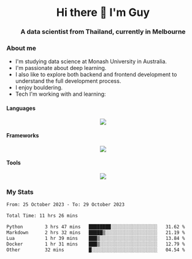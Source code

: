 <h1 align="center">Hi there 👋 I'm Guy</h1>
<h3 align="center">A data scientist from Thailand, currently in Melbourne</h3>

### About me

- I'm studying data science at Monash University in Australia.
- I'm passionate about deep learning.
- I also like to explore both backend and frontend development to understand the full development process.
- I enjoy bouldering.
- Tech I'm working with and learning:

#### Languages

<div align="center">
    <img src="https://skillicons.dev/icons?i=py,ts,js,html,css,rust" />
</div>

#### Frameworks

<div align="center">
    <img src="https://skillicons.dev/icons?i=pytorch,tensorflow,fastapi,react" /><br>
</div>

#### Tools

<div align="center">
    <img src="https://skillicons.dev/icons?i=postgres,redis,docker" /><br>
</div>

### My Stats

<!--START_SECTION:waka-->

```txt
From: 25 October 2023 - To: 29 October 2023

Total Time: 11 hrs 26 mins

Python        3 hrs 47 mins   ████████░░░░░░░░░░░░░░░░░   31.62 %
Markdown      2 hrs 32 mins   █████▒░░░░░░░░░░░░░░░░░░░   21.19 %
Lua           1 hr 39 mins    ███▒░░░░░░░░░░░░░░░░░░░░░   13.84 %
Docker        1 hr 31 mins    ███▒░░░░░░░░░░░░░░░░░░░░░   12.79 %
Other         32 mins         █░░░░░░░░░░░░░░░░░░░░░░░░   04.54 %
```

<!--END_SECTION:waka-->
